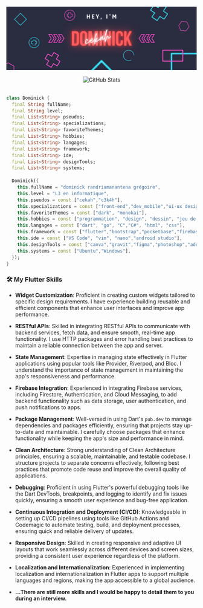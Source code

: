<p align="center" >
<img src="assets/header.png">
</p>
 <div>
<p align="center">
    <img src="https://github-readme-streak-stats.herokuapp.com?user=c3k4ah&theme=leafy&date_format=j%20M%5B%20Y%5D&ring=047884&sideNums=06ACBD&dates=06ACBD&currStreakNum=08E8FF&currStreakLabel=08E8FF&background=ffffff00&hide_border=true" alt="GitHub Stats" /> <br/><br/>
  </p>
</div>

```dart
class Dominick {
  final String fullName;
  final String level;
  final List<String> pseudos;
  final List<String> specializations;
  final List<String> favoriteThemes;
  final List<String> hobbies;
  final List<String> langages;
  final List<String> framework;
  final List<String> ide;
  final List<String> designTools;
  final List<String> systems;

  Dominick({
    this.fullName = "dominick randriamanantena grégoire",
    this.level = "L3 en informatique",
    this.pseudos = const ["cekah","c3k4h"],
    this.specializations = const ["front-end","dev_mobile","ui-ux design"],
    this.favoriteThemes = const ["dark", "monokai"],
    this.hobbies = const ["programmation", "design", "dessin", "jeu de reflexion"],
    this.langages = const ["dart", "go", "C","C#", "html", "css"],
    this.framework = const ["flutter","bootstrap","pocketbase","firebase"],
    this.ide = const ["VS Code", "vim", "nano","android studio"],
    this.designTools = const ["canva","gravit","figma","photoshop","adobe XD"],
    this.systems = const ["Ubuntu","Windows"],
  });
}
```

### 🛠️ My Flutter Skills

- **Widget Customization**: Proficient in creating custom widgets tailored to specific design requirements. I have experience building reusable and efficient components that enhance user interfaces and improve app performance.

- **RESTful APIs**: Skilled in integrating RESTful APIs to communicate with backend services, fetch data, and ensure smooth, real-time app functionality. I use HTTP packages and error handling best practices to maintain a reliable connection between the app and server.

- **State Management**: Expertise in managing state effectively in Flutter applications using popular tools like Provider, Riverpod, and Bloc. I understand the importance of state management in maintaining the app's responsiveness and performance.

- **Firebase Integration**: Experienced in integrating Firebase services, including Firestore, Authentication, and Cloud Messaging, to add backend functionality such as data storage, user authentication, and push notifications to apps.

- **Package Management**: Well-versed in using Dart's `pub.dev` to manage dependencies and packages efficiently, ensuring that projects stay up-to-date and maintainable. I carefully choose packages that enhance functionality while keeping the app's size and performance in mind.

- **Clean Architecture**: Strong understanding of Clean Architecture principles, ensuring a scalable, maintainable, and testable codebase. I structure projects to separate concerns effectively, following best practices that promote code reuse and improve the overall quality of applications.

- **Debugging**: Proficient in using Flutter's powerful debugging tools like the Dart DevTools, breakpoints, and logging to identify and fix issues quickly, ensuring a smooth user experience and bug-free application.

- **Continuous Integration and Deployment (CI/CD)**: Knowledgeable in setting up CI/CD pipelines using tools like GitHub Actions and Codemagic to automate testing, build, and deployment processes, ensuring quick and reliable delivery of updates.

- **Responsive Design**: Skilled in creating responsive and adaptive UI layouts that work seamlessly across different devices and screen sizes, providing a consistent user experience regardless of the platform.

- **Localization and Internationalization**: Experienced in implementing localization and internationalization in Flutter apps to support multiple languages and regions, making the app accessible to a global audience.

- **...There are still more skills and I would be happy to detail them to you during an interview.**



